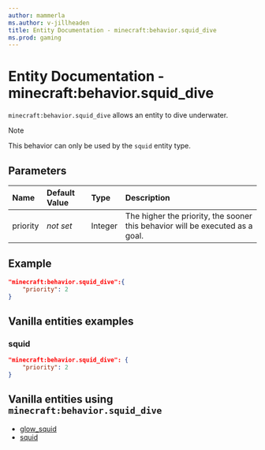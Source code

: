 ```yaml
---
author: mammerla
ms.author: v-jillheaden
title: Entity Documentation - minecraft:behavior.squid_dive
ms.prod: gaming
---
```


# Entity Documentation - minecraft:behavior.squid_dive

`minecraft:behavior.squid_dive` allows an entity to dive underwater.

> [!NOTE]
> This behavior can only be used by the `squid` entity type.

## Parameters

|Name |Default Value  |Type  |Description  |
|:----------|:----------|:----------|:----------|
|priority|*not set*|Integer|The higher the priority, the sooner this behavior will be executed as a goal.|

## Example

```json
"minecraft:behavior.squid_dive":{
    "priority": 2
}
```

## Vanilla entities examples

### squid

```json
"minecraft:behavior.squid_dive": {
    "priority": 2
}
```

## Vanilla entities using `minecraft:behavior.squid_dive`

- [glow_squid](../../../../Source/VanillaBehaviorPack_Snippets/entities/glow_squid.md)
- [squid](../../../../Source/VanillaBehaviorPack_Snippets/entities/squid.md)
